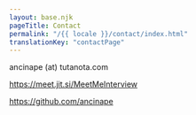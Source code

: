 ```yaml
---
layout: base.njk
pageTitle: Contact
permalink: "/{{ locale }}/contact/index.html"
translationKey: "contactPage"
---
```


ancinape (at) tutanota.com

https://meet.jit.si/MeetMeInterview

https://github.com/ancinape
